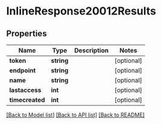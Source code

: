 # InlineResponse20012Results

## Properties
Name | Type | Description | Notes
------------ | ------------- | ------------- | -------------
**token** | **string** |  | [optional] 
**endpoint** | **string** |  | [optional] 
**name** | **string** |  | [optional] 
**lastaccess** | **int** |  | [optional] 
**timecreated** | **int** |  | [optional] 

[[Back to Model list]](../../README.md#documentation-for-models) [[Back to API list]](../../README.md#documentation-for-api-endpoints) [[Back to README]](../../README.md)

